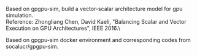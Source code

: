 Based on gpgpu-sim, build a vector-scalar architecture model for gpu simulation.\
Reference: Zhongliang Chen, David Kaeli, "Balancing Scalar and Vector Execution on GPU Architectures", IEEE 2016.\

Based on gpgpu-sim docker environment and corresponding codes from socalucr/gpgpu-sim.

